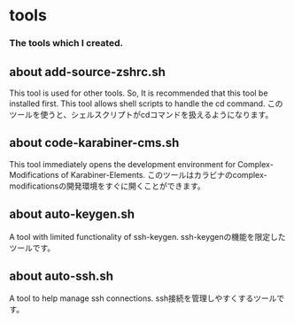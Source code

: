 # tools
### The tools which I created.

## about add-source-zshrc.sh
This tool is used for other tools.
So, It is recommended that this tool be installed first.
This tool allows shell scripts to handle the cd command.
このツールを使うと、シェルスクリプトがcdコマンドを扱えるようになります。

## about code-karabiner-cms.sh
This tool immediately opens the development environment for Complex-Modifications of Karabiner-Elements.
このツールはカラビナのcomplex-modificationsの開発環境をすぐに開くことができます。

## about auto-keygen.sh
A tool with limited functionality of ssh-keygen.
ssh-keygenの機能を限定したツールです。

## about auto-ssh.sh
A tool to help manage ssh connections.
ssh接続を管理しやすくするツールです。
